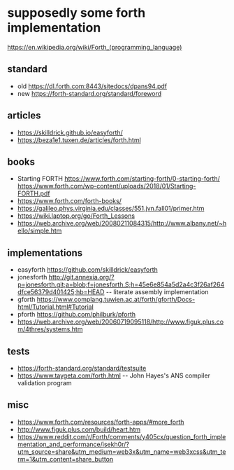 # supposedly some forth implementation

https://en.wikipedia.org/wiki/Forth_(programming_language)

## standard
* old https://dl.forth.com:8443/sitedocs/dpans94.pdf
* new https://forth-standard.org/standard/foreword

## articles
* https://skilldrick.github.io/easyforth/
* https://beza1e1.tuxen.de/articles/forth.html

## books
* Starting FORTH https://www.forth.com/starting-forth/0-starting-forth/ https://www.forth.com/wp-content/uploads/2018/01/Starting-FORTH.pdf
* https://www.forth.com/forth-books/
* https://galileo.phys.virginia.edu/classes/551.jvn.fall01/primer.htm
* https://wiki.laptop.org/go/Forth_Lessons
* https://web.archive.org/web/20080211084315/http://www.albany.net/~hello/simple.htm
 
## implementations
* easyforth https://github.com/skilldrick/easyforth
* jonesforth http://git.annexia.org/?p=jonesforth.git;a=blob;f=jonesforth.S;h=45e6e854a5d2a4c3f26af264dfce56379d401425;hb=HEAD -- literate assembly implementation
* gforth https://www.complang.tuwien.ac.at/forth/gforth/Docs-html/Tutorial.html#Tutorial
* pforth https://github.com/philburk/pforth
* https://web.archive.org/web/20060719095118/http://www.figuk.plus.com/4thres/systems.htm

## tests
* https://forth-standard.org/standard/testsuite
* https://www.taygeta.com/forth.html -- John Hayes's ANS compiler validation program

## misc
* https://www.forth.com/resources/forth-apps/#more_forth
* http://www.figuk.plus.com/build/heart.htm
* https://www.reddit.com/r/Forth/comments/y405cx/question_forth_implementation_and_performance/isekh0r/?utm_source=share&utm_medium=web3x&utm_name=web3xcss&utm_term=1&utm_content=share_button
